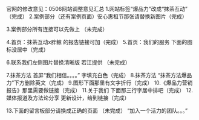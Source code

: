 官网的修改意见：0506网站调整意见汇总
1.网站标签“爆品力”改成“抹茶互动”  （完成）
2.案例部分（还有案例页面）安心惠租节那张请替换新图片（完成）

3.案例部分所有连接可以先做上  （未完成）

4.首页：抹茶互动x胖鲸 的报告链接可加（完成）
5.首页：我们的服务 下面的图标没居中（完成）

6.联系我们左侧图片替换清晰版 若江提供 （未完成）

7.抹茶方法 首屏“我们相信。。。。” 字填充白色（完成）
8.抹茶方法 “抹茶方法爆品力”下方删除英文（完成）
9.图形下面那里有文字折行（完成）
10.《爆品力营销报告》那里需要做链接（完成）
11.关于我们 下面那三行字居中排吧（完成）
12.媒体报道及方法论分享 更新设计，给到链接（完成）

13.下面的留言板部分请换成正确的页面 （未完成）
“加入一个活力的团队。。。”